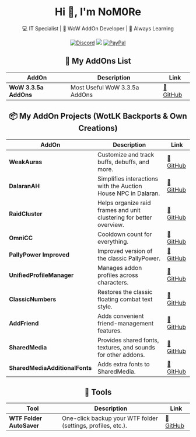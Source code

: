 <div align="center">
<h1>Hi 👋, I'm NoM0Re</h1>
<p>
  💻 IT Specialist | 🧩 WoW AddOn Developer | 🧠 Always Learning
</p>

[![Discord](https://img.shields.io/discord/259362419372064778?style=flat&logo=discord&label=Discord)](https://discord.gg/UXSc7nt) ![](https://komarev.com/ghpvc/?username=NoM0Re&style=plastic&color=red) [![PayPal](https://img.shields.io/badge/Buy_me_a_coffee-100000?style=flat&logo=PayPal&logoColor=white&labelColor=3b7bbf&color=grey)](https://streamelements.com/nom0ree/tip)

## 📁 My AddOns List

| AddOn | Description | Link |
|--------|--------------|------|
| **WoW 3.3.5a AddOns** | Most Useful WoW 3.3.5a AddOns | [🔗 GitHub](https://github.com/NoM0Re/WoW-3.3.5a-Addons) |



## 📦 My AddOn Projects (WotLK Backports & Own Creations)

| AddOn | Description | Link |
|--------|--------------|------|
| **WeakAuras** | Customize and track buffs, debuffs, and more. | [🔗 GitHub](https://github.com/NoM0Re/WeakAuras-WotLK) |
| **DalaranAH** | Simplifies interactions with the Auction House NPC in Dalaran. | [🔗 GitHub](https://github.com/NoM0Re/DalaranAH) |
| **RaidCluster** | Helps organize raid frames and unit clustering for better overview. | [🔗 GitHub](https://github.com/NoM0Re/RaidCluster) |
| **OmniCC** | Cooldown count for everything. | [🔗 GitHub](https://github.com/NoM0Re/OmniCC-WotLK) |
| **PallyPower Improved** | Improved version of the classic PallyPower. | [🔗 GitHub](https://github.com/NoM0Re/PallyPower-Improved-3.3.5) |
| **UnifiedProfileManager** | Manages addon profiles across characters. | [🔗 GitHub](https://github.com/NoM0Re/UnifiedProfileManager-WotLK) |
| **ClassicNumbers** | Restores the classic floating combat text style. | [🔗 GitHub](https://github.com/NoM0Re/ClassicNumbers-WotLK) |
| **AddFriend** | Adds convenient friend-management features. | [🔗 GitHub](https://github.com/NoM0Re/AddFriend-3.3.5a) |
| **SharedMedia** | Provides shared fonts, textures, and sounds for other addons. | [🔗 GitHub](https://github.com/NoM0Re/SharedMedia) |
| **SharedMediaAdditionalFonts** | Adds extra fonts to SharedMedia. | [🔗 GitHub](https://github.com/NoM0Re/SharedMediaAdditionalFonts) |

## 🧰 Tools

| Tool | Description | Link |
|------|--------------|------|
| **WTF Folder AutoSaver** | One-click backup your WTF folder (settings, profiles, etc.). | [🔗 GitHub](https://github.com/NoM0Re/WTF-Folder-AutoSaver) |
</div>
